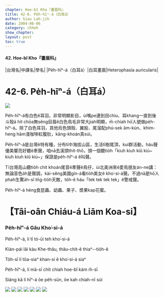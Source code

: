 ```yaml
---
chapter: Hoe-bî Kho『畫眉科』
title: 42-6. Pe̍h-hīⁿ-á（白耳á）
author: Siau Lah-jih
date: 2004-06-06    
category: chheh
show_chapter: 
layout: post
toc: true
---
```


#### 42. Hoe-bî Kho『畫眉科』


|台灣名|中譯名|學名|
|Pe̍h-hīⁿ-á（白耳á）|白耳畫眉|Heterophasia auricularis| 


# 42-6. Pe̍h-hīⁿ-á（白耳á）

![](../too5/42/42-6-8.Pe̍h-hīⁿ-á.jpg)


Pe̍h-hīⁿ-á有白色ê耳羽，非常明顯影目，ùi嘴pe連到目chiu、耳khang一直到後斗殼á hit chōa無sêng目眉ê白色鳥毛非常大jiah明顯，m̄-chiah hō͘人號做pe̍h-hīⁿ-á。除了白色耳羽，其他烏色頭殼、翼股、尾溜配phú-sek ām-kún、khim-heng hām淺咖啡紅腹肚，kāng-khoán真súi。

Pe̍h-hīⁿ-á是台灣ê特有種，分布tī中海拔山區，生活tī樹尾頂，kui群活動，háu聲優美響亮好聽ē牽聲，咱nā去溪頭thit-thô，頭一個聽tio̍h「kiuh kiuh kiŭ kiú~ kiuh kiuh kiŭ kiú~」保證是pe̍h-hīⁿ-á ê叫聲。

Tī台灣高山聽tio̍h chit khoán尾音ē牽聲ê鳥仔，ùi北美洲來ê愛鳥朋友án-ne講：無論音色a̍h是聲調，kài-sêng美國gín-á看tio̍h美女ê kho͘-si-á聲。不過nā是hō͘人phah生驚a̍h-sī tn̄g-tio̍h天敵，to̍h-ē háu「tek tek tek tek」ê警戒聲。

Pe̍h-hīⁿ-á hèng食昆蟲、幼蟲、果子、漿果kap花蜜。




# 【Tâi-oân Chiáu-á Liām Koa-si】

### **Pe̍h-hīⁿ-á Gâu Kho͘-si-á**


Pe̍h-hīⁿ-á, lí tī tó-ūi teh kho͘-si-á 

Kiàn-pái lâi kàu Khe-thâu, thâu-chi̍t-ê thiaⁿ--tio̍h-ê

To̍h-sī lí tōa-siaⁿ khan-si ê kho͘-si-á siaⁿ

Pe̍h-hīⁿ-á, lí mā-sī chi̍t chiah hoe-bî kám m̄-sī 

Siáng kā lí hīⁿ-á ōe pe̍h-sûn, ōe kah chiah-nī súi




![](../too5/42/42-6-2.Pe̍h-hīⁿ-á.jpg)
![](../too5/42/42-6-4.Pe̍h-hīⁿ-á.jpg)
![](../too5/42/42-6-3.Pe̍h-hīⁿ-á.jpg)
![](../too5/42/42-6-6.Pe̍h-hīⁿ-á.jpg)
![](../too5/42/42-6-7.Pe̍h-hīⁿ-á.jpg)
![](../too5/42/42-6-5.Pe̍h-hīⁿ-á.jpg)
![](../too5/42/42-6-1.Pe̍h-hīⁿ-á.jpg)







